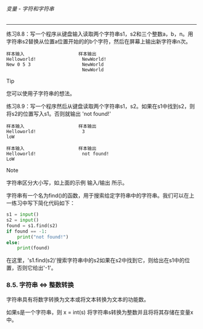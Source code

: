 ###### 变量 - 字符和字符串
---

练习8.8：写一个程序从键盘输入读取两个字符串s1，s2和三个整数a，b，n。用字符串s2替换从位置a位置开始的的b个字符，然后在屏幕上输出新字符串n次。

```
样本输入                    样本输出
Helloworld!                 NewWorld!
New 0 5 3                   NewWorld
                            NewWorld
```

> [!TIP]
> 您可以使用子字符串的想法。

练习8.9：写一个程序然后从键盘读取两个字符串s1，s2。如果在s1中找到s2，则将s2的位置写入s1。否则就输出 'not found!'

```
样本输入                    样本输出
Helloworld!                 3
loW
```

```
样本输入                    样本输出
Helloworld!                 not found!
LoW
```

> [!NOTE]
> 字符串区分大小写，如上面的示例 输入/输出 所示。



字符串有一个名为find()的函数，用于搜索给定字符串中的字符串。我们可以在上一练习中写下简化代码如下：

```python
s1 = input()
s2 = input()
found = s1.find(s2)
if found == -1:
    print("not found!")
else:
    print(found)
```


在这里，'s1.find(s2)'搜索字符串中的s2如果在s2中找到它，则给出在s1中的位置，否则它给出'-1'。

### 8.5. 字符串 <=> 整数转换

字符串具有将数字转换为文本或将文本转换为文本的功能数。

如果s是一个字符串，则 x = int(s) 将字符串s转换为整数并且将将其存储在变量x中。

